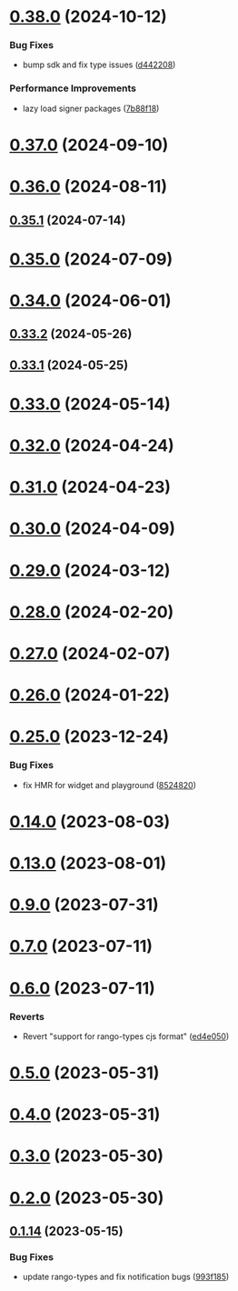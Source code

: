 # [0.38.0](https://github.com/rango-exchange/rango-client/compare/provider-tokenpocket@0.37.0...provider-tokenpocket@0.38.0) (2024-10-12)


### Bug Fixes

* bump sdk and fix type issues ([d442208](https://github.com/rango-exchange/rango-client/commit/d4422083bf5dd27d5f509ce1db7f9560d05428c8))


### Performance Improvements

* lazy load signer packages ([7b88f18](https://github.com/rango-exchange/rango-client/commit/7b88f1834f7b29b4b81ab6c81a07bb88e8ccf55c))



# [0.37.0](https://github.com/rango-exchange/rango-client/compare/provider-tokenpocket@0.36.0...provider-tokenpocket@0.37.0) (2024-09-10)



# [0.36.0](https://github.com/rango-exchange/rango-client/compare/provider-tokenpocket@0.35.1...provider-tokenpocket@0.36.0) (2024-08-11)



## [0.35.1](https://github.com/rango-exchange/rango-client/compare/provider-tokenpocket@0.35.0...provider-tokenpocket@0.35.1) (2024-07-14)



# [0.35.0](https://github.com/rango-exchange/rango-client/compare/provider-tokenpocket@0.33.2...provider-tokenpocket@0.35.0) (2024-07-09)



# [0.34.0](https://github.com/rango-exchange/rango-client/compare/provider-tokenpocket@0.33.2...provider-tokenpocket@0.34.0) (2024-06-01)



## [0.33.2](https://github.com/rango-exchange/rango-client/compare/provider-tokenpocket@0.33.1...provider-tokenpocket@0.33.2) (2024-05-26)



## [0.33.1](https://github.com/rango-exchange/rango-client/compare/provider-tokenpocket@0.33.0...provider-tokenpocket@0.33.1) (2024-05-25)



# [0.33.0](https://github.com/rango-exchange/rango-client/compare/provider-tokenpocket@0.32.0...provider-tokenpocket@0.33.0) (2024-05-14)



# [0.32.0](https://github.com/rango-exchange/rango-client/compare/provider-tokenpocket@0.31.0...provider-tokenpocket@0.32.0) (2024-04-24)



# [0.31.0](https://github.com/rango-exchange/rango-client/compare/provider-tokenpocket@0.30.0...provider-tokenpocket@0.31.0) (2024-04-23)



# [0.30.0](https://github.com/rango-exchange/rango-client/compare/provider-tokenpocket@0.29.0...provider-tokenpocket@0.30.0) (2024-04-09)



# [0.29.0](https://github.com/rango-exchange/rango-client/compare/provider-tokenpocket@0.28.0...provider-tokenpocket@0.29.0) (2024-03-12)



# [0.28.0](https://github.com/rango-exchange/rango-client/compare/provider-tokenpocket@0.27.0...provider-tokenpocket@0.28.0) (2024-02-20)



# [0.27.0](https://github.com/rango-exchange/rango-client/compare/provider-tokenpocket@0.26.0...provider-tokenpocket@0.27.0) (2024-02-07)



# [0.26.0](https://github.com/rango-exchange/rango-client/compare/provider-tokenpocket@0.25.0...provider-tokenpocket@0.26.0) (2024-01-22)



# [0.25.0](https://github.com/rango-exchange/rango-client/compare/provider-tokenpocket@0.23.0...provider-tokenpocket@0.25.0) (2023-12-24)


### Bug Fixes

* fix HMR for widget and playground ([8524820](https://github.com/rango-exchange/rango-client/commit/8524820f10cf0b8921f3db0c4f620ff98daa4103))



# [0.14.0](https://github.com/rango-exchange/rango-client/compare/provider-tokenpocket@0.13.0...provider-tokenpocket@0.14.0) (2023-08-03)



# [0.13.0](https://github.com/rango-exchange/rango-client/compare/provider-tokenpocket@0.12.0...provider-tokenpocket@0.13.0) (2023-08-01)



# [0.9.0](https://github.com/rango-exchange/rango-client/compare/provider-tokenpocket@0.8.0...provider-tokenpocket@0.9.0) (2023-07-31)



# [0.7.0](https://github.com/rango-exchange/rango-client/compare/provider-tokenpocket@0.6.0...provider-tokenpocket@0.7.0) (2023-07-11)



# [0.6.0](https://github.com/rango-exchange/rango-client/compare/provider-tokenpocket@0.5.0...provider-tokenpocket@0.6.0) (2023-07-11)


### Reverts

* Revert "support for rango-types cjs format" ([ed4e050](https://github.com/rango-exchange/rango-client/commit/ed4e050bfc0dcde7aeffa6b0d73b02080a5721eb))



# [0.5.0](https://github.com/rango-exchange/rango-client/compare/provider-tokenpocket@0.4.0...provider-tokenpocket@0.5.0) (2023-05-31)



# [0.4.0](https://github.com/rango-exchange/rango-client/compare/provider-tokenpocket@0.3.0...provider-tokenpocket@0.4.0) (2023-05-31)



# [0.3.0](https://github.com/rango-exchange/rango-client/compare/provider-tokenpocket@0.2.0...provider-tokenpocket@0.3.0) (2023-05-30)



# [0.2.0](https://github.com/rango-exchange/rango-client/compare/provider-tokenpocket@0.1.15...provider-tokenpocket@0.2.0) (2023-05-30)



## [0.1.14](https://github.com/rango-exchange/rango-client/compare/provider-tokenpocket@0.1.13...provider-tokenpocket@0.1.14) (2023-05-15)


### Bug Fixes

* update rango-types and fix notification bugs ([993f185](https://github.com/rango-exchange/rango-client/commit/993f185e0b8c5e5e15a2c65ba2d85d1f9c8daa90))



